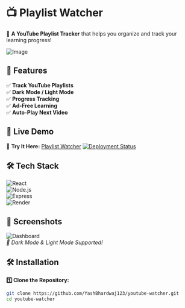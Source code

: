 # 📺 Playlist Watcher

🚀 **A YouTube Playlist Tracker** that helps you organize and track your learning progress!

![Image](https://github.com/user-attachments/assets/19e98572-06e6-4b46-a0b1-f7b04edecba8)  

## 🌟 Features  
✅ **Track YouTube Playlists**  
✅ **Dark Mode / Light Mode**  
✅ **Progress Tracking**  
✅ **Ad-Free Learning**  
✅ **Auto-Play Next Video**  

## 🚀 Live Demo  
🔗 **Try It Here:** [Playlist Watcher](https://project-playlist-watcher.onrender.com) 
[![Deployment Status](https://img.shields.io/badge/Live%20on-Render-blue?style=flat-square&logo=render)](https://project-playlist-watcher.onrender.com)


## 🛠 Tech Stack  
![React](https://img.shields.io/badge/React-18.2-blue?style=for-the-badge&logo=react)  
![Node.js](https://img.shields.io/badge/Node.js-18-green?style=for-the-badge&logo=node.js)  
![Express](https://img.shields.io/badge/Express-4.x-lightgrey?style=for-the-badge&logo=express)  
![Render](https://img.shields.io/badge/Deployed%20on-Render-blue?style=for-the-badge&logo=render)  

## 📸 Screenshots  
![Dashboard](https://your-image-url.com)  
_🎥 Dark Mode & Light Mode Supported!_  

## 🛠 Installation  
**1️⃣ Clone the Repository:**  
```sh
git clone https://github.com/YashBhardwaj123/youtube-watcher.git
cd youtube-watcher
